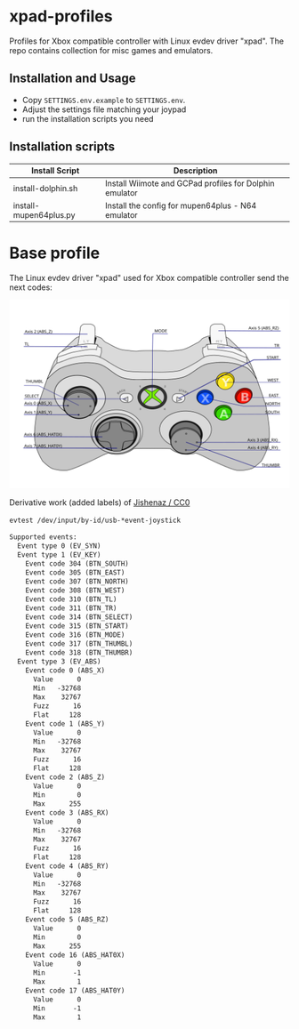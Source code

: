 # xpad-profiles

Profiles for Xbox compatible controller with Linux evdev driver "xpad". The repo contains collection for misc games and emulators.

## Installation and Usage

 - Copy `SETTINGS.env.example` to `SETTINGS.env`. 
 - Adjust the settings file matching your joypad
 - run the installation scripts you need

## Installation scripts

Install Script | Description
--- | ---
install-dolphin.sh | Install Wiimote and GCPad profiles for Dolphin emulator
install-mupen64plus.py | Install the config for mupen64plus - N64 emulator


# Base profile
The Linux evdev driver "xpad" used for Xbox compatible controller send the next codes:

![Xbox base profile](Xbox_Controller.svg)

Derivative work (added labels) of [Jishenaz / CC0](https://commons.wikimedia.org/wiki/File:Xbox_Controller.svg)

`evtest /dev/input/by-id/usb-*event-joystick`

```
Supported events:
  Event type 0 (EV_SYN)
  Event type 1 (EV_KEY)
    Event code 304 (BTN_SOUTH)
    Event code 305 (BTN_EAST)
    Event code 307 (BTN_NORTH)
    Event code 308 (BTN_WEST)
    Event code 310 (BTN_TL)
    Event code 311 (BTN_TR)
    Event code 314 (BTN_SELECT)
    Event code 315 (BTN_START)
    Event code 316 (BTN_MODE)
    Event code 317 (BTN_THUMBL)
    Event code 318 (BTN_THUMBR)
  Event type 3 (EV_ABS)
    Event code 0 (ABS_X)
      Value      0
      Min   -32768
      Max    32767
      Fuzz      16
      Flat     128
    Event code 1 (ABS_Y)
      Value      0
      Min   -32768
      Max    32767
      Fuzz      16
      Flat     128
    Event code 2 (ABS_Z)
      Value      0
      Min        0
      Max      255
    Event code 3 (ABS_RX)
      Value      0
      Min   -32768
      Max    32767
      Fuzz      16
      Flat     128
    Event code 4 (ABS_RY)
      Value      0
      Min   -32768
      Max    32767
      Fuzz      16
      Flat     128
    Event code 5 (ABS_RZ)
      Value      0
      Min        0
      Max      255
    Event code 16 (ABS_HAT0X)
      Value      0
      Min       -1
      Max        1
    Event code 17 (ABS_HAT0Y)
      Value      0
      Min       -1
      Max        1
```
